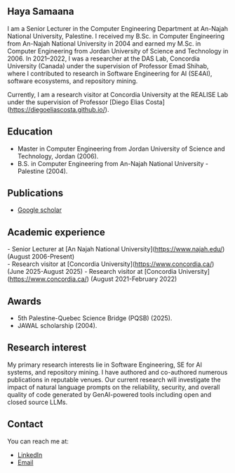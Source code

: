 
## Haya Samaana

I am a Senior Lecturer in the Computer Engineering Department at An-Najah National University, Palestine. I received my B.Sc. in Computer Engineering from An-Najah National University in 2004 and earned my M.Sc. in Computer Engineering from Jordan University of Science and Technology in 2006\. In 2021–2022, I was a researcher at the DAS Lab, Concordia University (Canada)  under the supervision of Professor Emad Shihab, where I contributed to research in Software Engineering for AI (SE4AI), software ecosystems, and repository mining.

Currently, I am a research visitor  at Concordia University at the REALISE Lab under the supervision of Professor \[Diego Elias Costa\](https://diegoeliascosta.github.io/). 

## Education

- Master in Computer Engineering from Jordan University of Science and Technology,  Jordan  (2006).  
- B.S. in Computer Engineering from An-Najah National University \- Palestine (2004).

## Publications

- [Google scholar](https://scholar.google.com/citations?hl=en&user=eG1g0UIAAAAJ)

## Academic experience

\- Senior Lecturer at \[An Najah National University\](https://www.najah.edu/) (August 2006-Present)  
\- Research visitor at  \[Concordia University\](https://www.concordia.ca/) (June 2025-August 2025)
\- Research visitor at  \[Concordia University\](https://www.concordia.ca/) (August 2021-February 2022)  


## Awards

- 5th Palestine-Quebec Science Bridge (PQSB) (2025).
- JAWAL scholarship (2004).

## Research interest

My primary research interests lie in Software Engineering, SE for AI systems, and repository mining. I have authored and co-authored numerous publications in reputable venues.
Our current research will investigate the impact of natural language prompts on the reliability, security, and overall quality of code generated by GenAI-powered tools including open and closed source LLMs.

## Contact

You can reach me at:

* [LinkedIn](https://www.linkedin.com/in/haya-samaana/)  
* [Email](mailto:hayasam@najah.edu)

